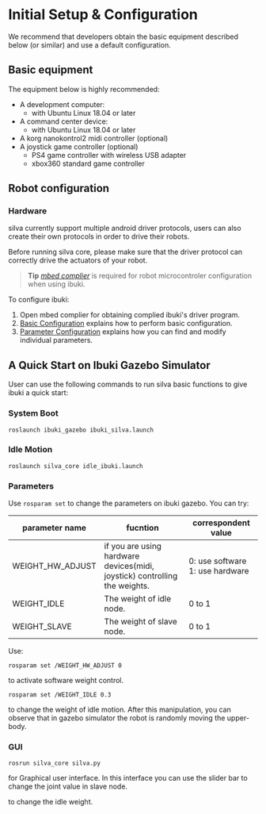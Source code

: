 # Initial Setup & Configuration

We recommend that developers obtain the basic equipment described below (or similar) and use a default configuration.

## Basic equipment

The equipment below is highly recommended:

* A development computer:
  * with Ubuntu Linux 18.04 or later
* A command center device:
  * with Ubuntu Linux 18.04 or later
* A korg nanokontrol2 midi controller (optional)
* A joystick game controller (optional)
  * PS4 game controller with wireless USB adapter
  * xbox360 standard game controller

## Robot configuration

### Hardware
silva currently support multiple android driver protocols, users can also create their own protocols in order to drive their robots.

Before running silva core, please make sure that the driver protocol can correctly drive the actuators of your robot.

> **Tip** [*mbed complier*](https://os.mbed.com) is required for robot microcontroler configuration when using ibuki.

To configure ibuki:

1. Open mbed complier for obtaining complied ibuki's driver program.
1. [Basic Configuration](/en/config.md) explains how to perform basic configuration.
1. [Parameter Configuration](/en/parameters.md) explains how you can find and modify individual parameters.

## A Quick Start on Ibuki Gazebo Simulator
User can use the following commands to run silva basic functions to give ibuki a quick start:

### System Boot
```
roslaunch ibuki_gazebo ibuki_silva.launch
```

### Idle Motion
```
roslaunch silva_core idle_ibuki.launch
```

### Parameters
Use `rosparam set` to change the parameters on ibuki gazebo.
You can try:

| parameter name | fucntion | correspondent value|
|-----|-----------------|----|
| WEIGHT_HW_ADJUST   | if you are using hardware devices(midi, joystick) controlling the weights. | 0: use software 1: use hardware|
| WEIGHT_IDLE   | The weight of idle node.    | 0 to 1|
| WEIGHT_SLAVE  | The weight of slave node.   | 0 to 1|

Use:
```
rosparam set /WEIGHT_HW_ADJUST 0
```
to activate software weight control.
```
rosparam set /WEIGHT_IDLE 0.3
```
to change the weight of idle motion. After this manipulation, you can observe that in gazebo simulator the robot is randomly moving the upper-body.

### GUI
```
rosrun silva_core silva.py
```
for Graphical user interface. In this interface you can use the slider bar to change the joint value in slave node.





to change the idle weight.

